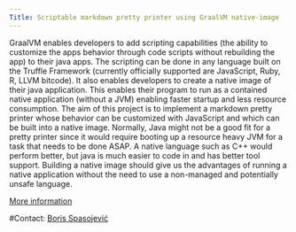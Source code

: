 ```yaml
---
Title: Scriptable markdown pretty printer using GraalVM native-image
---
```


GraalVM enables developers to add scripting capabilities (the ability to customize the apps behavior through code scripts without rebuilding the app) to their java apps. The scripting can be done in any language built on the Truffle Framework (currently officially supported are JavaScript, Ruby, R, LLVM bitcode). It also enables developers to create a native image of their java application. This enables their program to run as a contained native application (without a JVM) enabling faster startup and less resource consumption. The aim of this project is to implement a markdown pretty printer whose behavior  can be customized with JavaScript and which can be built into a native image. Normally, Java might not be a good fit for a pretty printer since it would require booting up a resource heavy JVM for a task that needs to be done ASAP. A native language such as C&#43;&#43; would perform better, but java is much easier to code in and has better tool support. Building a native image should give us the advantages of running a native application without the need to use a non-managed and potentially unsafe language.

[More information](http://www.graalvm.org/)  

#Contact: 
[Boris Spasojević](%base_url%/staff/Boris-Spasojevic)
